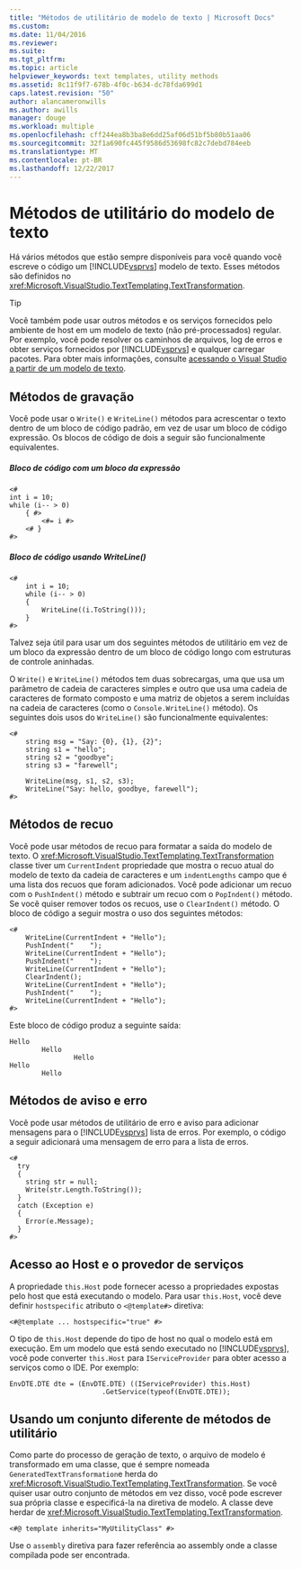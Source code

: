 ```yaml
---
title: "Métodos de utilitário de modelo de texto | Microsoft Docs"
ms.custom: 
ms.date: 11/04/2016
ms.reviewer: 
ms.suite: 
ms.tgt_pltfrm: 
ms.topic: article
helpviewer_keywords: text templates, utility methods
ms.assetid: 8c11f9f7-678b-4f0c-b634-dc78fda699d1
caps.latest.revision: "50"
author: alancameronwills
ms.author: awills
manager: douge
ms.workload: multiple
ms.openlocfilehash: cff244ea8b3ba8e6dd25af06d51bf5b80b51aa06
ms.sourcegitcommit: 32f1a690fc445f9586d53698fc82c7debd784eeb
ms.translationtype: MT
ms.contentlocale: pt-BR
ms.lasthandoff: 12/22/2017
---
```

# <a name="text-template-utility-methods"></a>Métodos de utilitário do modelo de texto
Há vários métodos que estão sempre disponíveis para você quando você escreve o código um [!INCLUDE[vsprvs](../code-quality/includes/vsprvs_md.md)] modelo de texto. Esses métodos são definidos no <xref:Microsoft.VisualStudio.TextTemplating.TextTransformation>.  
  
> [!TIP]
>  Você também pode usar outros métodos e os serviços fornecidos pelo ambiente de host em um modelo de texto (não pré-processados) regular. Por exemplo, você pode resolver os caminhos de arquivos, log de erros e obter serviços fornecidos por [!INCLUDE[vsprvs](../code-quality/includes/vsprvs_md.md)] e qualquer carregar pacotes.  Para obter mais informações, consulte [acessando o Visual Studio a partir de um modelo de texto](http://msdn.microsoft.com/en-us/0556f20c-fef4-41a9-9597-53afab4ab9e4).  
  
## <a name="write-methods"></a>Métodos de gravação  
 Você pode usar o `Write()` e `WriteLine()` métodos para acrescentar o texto dentro de um bloco de código padrão, em vez de usar um bloco de código expressão. Os blocos de código de dois a seguir são funcionalmente equivalentes.  
  
##### <a name="code-block-with-an-expression-block"></a>Bloco de código com um bloco da expressão  
  
```  
<#  
int i = 10;  
while (i-- > 0)  
    { #>  
        <#= i #>  
    <# }  
#>  
```  
  
##### <a name="code-block-using-writeline"></a>Bloco de código usando WriteLine()  
  
```  
<#   
    int i = 10;  
    while (i-- > 0)  
    {   
        WriteLine((i.ToString()));  
    }  
#>  
```  
  
 Talvez seja útil para usar um dos seguintes métodos de utilitário em vez de um bloco da expressão dentro de um bloco de código longo com estruturas de controle aninhadas.  
  
 O `Write()` e `WriteLine()` métodos tem duas sobrecargas, uma que usa um parâmetro de cadeia de caracteres simples e outro que usa uma cadeia de caracteres de formato composto e uma matriz de objetos a serem incluídas na cadeia de caracteres (como o `Console.WriteLine()` método). Os seguintes dois usos do `WriteLine()` são funcionalmente equivalentes:  
  
```  
<#  
    string msg = "Say: {0}, {1}, {2}";  
    string s1 = "hello";  
    string s2 = "goodbye";  
    string s3 = "farewell";  
  
    WriteLine(msg, s1, s2, s3);  
    WriteLine("Say: hello, goodbye, farewell");  
#>   
```  
  
## <a name="indentation-methods"></a>Métodos de recuo  
 Você pode usar métodos de recuo para formatar a saída do modelo de texto. O <xref:Microsoft.VisualStudio.TextTemplating.TextTransformation> classe tiver um `CurrentIndent` propriedade que mostra o recuo atual do modelo de texto da cadeia de caracteres e um `indentLengths` campo que é uma lista dos recuos que foram adicionados. Você pode adicionar um recuo com o `PushIndent()` método e subtrair um recuo com o `PopIndent()` método. Se você quiser remover todos os recuos, use o `ClearIndent()` método. O bloco de código a seguir mostra o uso dos seguintes métodos:  
  
```  
<#  
    WriteLine(CurrentIndent + "Hello");  
    PushIndent("    ");  
    WriteLine(CurrentIndent + "Hello");  
    PushIndent("    ");  
    WriteLine(CurrentIndent + "Hello");  
    ClearIndent();  
    WriteLine(CurrentIndent + "Hello");  
    PushIndent("    ");  
    WriteLine(CurrentIndent + "Hello");  
#>  
```  
  
 Este bloco de código produz a seguinte saída:  
  
```  
Hello  
        Hello  
                Hello  
Hello  
        Hello  
```  
  
## <a name="error-and-warning-methods"></a>Métodos de aviso e erro  
 Você pode usar métodos de utilitário de erro e aviso para adicionar mensagens para o [!INCLUDE[vsprvs](../code-quality/includes/vsprvs_md.md)] lista de erros. Por exemplo, o código a seguir adicionará uma mensagem de erro para a lista de erros.  
  
```  
<#  
  try  
  {  
    string str = null;  
    Write(str.Length.ToString());  
  }  
  catch (Exception e)  
  {  
    Error(e.Message);  
  }  
#>    
```  
  
## <a name="access-to-host-and-service-provider"></a>Acesso ao Host e o provedor de serviços  
 A propriedade `this.Host` pode fornecer acesso a propriedades expostas pelo host que está executando o modelo. Para usar `this.Host`, você deve definir `hostspecific` atributo o `<@template#>` diretiva:  
  
 `<#@template ... hostspecific="true" #>`  
  
 O tipo de `this.Host` depende do tipo de host no qual o modelo está em execução. Em um modelo que está sendo executado no [!INCLUDE[vsprvs](../code-quality/includes/vsprvs_md.md)], você pode converter `this.Host` para `IServiceProvider` para obter acesso a serviços como o IDE. Por exemplo:  
  
```  
EnvDTE.DTE dte = (EnvDTE.DTE) ((IServiceProvider) this.Host)  
                       .GetService(typeof(EnvDTE.DTE));  
```  
  
## <a name="using-a-different-set-of-utility-methods"></a>Usando um conjunto diferente de métodos de utilitário  
 Como parte do processo de geração de texto, o arquivo de modelo é transformado em uma classe, que é sempre nomeada `GeneratedTextTransformation`e herda do <xref:Microsoft.VisualStudio.TextTemplating.TextTransformation>. Se você quiser usar outro conjunto de métodos em vez disso, você pode escrever sua própria classe e especificá-la na diretiva de modelo. A classe deve herdar de <xref:Microsoft.VisualStudio.TextTemplating.TextTransformation>.  
  
```  
<#@ template inherits="MyUtilityClass" #>  
```  
  
 Use o `assembly` diretiva para fazer referência ao assembly onde a classe compilada pode ser encontrada.